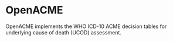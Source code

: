 OpenACME
========

OpenACME implements the WHO ICD-10 ACME decision tables for underlying
cause of death (UCOD) assessment.
